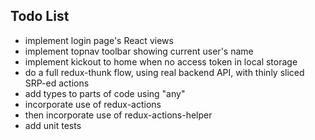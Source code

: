 ## Todo List

- implement login page's React views
- implement topnav toolbar showing current user's name
- implement kickout to home when no access token in local storage
- do a full redux-thunk flow, using real backend API, with thinly sliced SRP-ed actions
- add types to parts of code using "any"
- incorporate use of redux-actions
- then incorporate use of redux-actions-helper
- add unit tests
